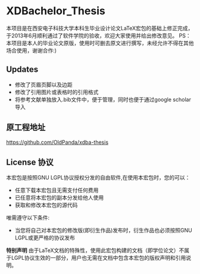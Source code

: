 XDBachelor_Thesis
=================
本项目是在西安电子科技大学本科生毕业设计论文LaTeX宏包的基础上修正完成，于2013年6月顺利通过了软件学院的验收，欢迎大家使用并给出修改意见。
PS：本项目是本人的毕业论文原版，使用时可删去原文进行撰写，未经允许不得在其他场合使用，谢谢合作:)

Updates
-------
* 修改了页眉页脚以及边距
* 修改了引用图片或表格时的引用格式
* 将参考文献单独放入.bib文件中，便于管理，同时也便于通过google scholar导入

原工程地址
----------
https://github.com/OldPanda/xdba-thesis

License 协议
---
本宏包是按照GNU LGPL协议授权分发的自由软件,在使用本宏包时，您的可以：

* 任意下载本宏包且无需支付任何费用
* 已任意将本宏包的副本分发给他人使用
* 获取和修改本宏包的源代码

唯需遵守以下条件:

* 当您将自己对本宏包的修改版(即衍生作品)发布时，衍生作品也必须按照GNU LGPL或更严格的协议发布

**特别声明**
由于LaTeX文档的特殊性，使用此宏包构建的文档（即学位论文）不属于LGPL协议生效的一部分，用户也无需在文档中包含本宏包的版权声明和引用说明。
